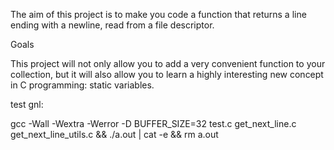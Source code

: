 The aim of this project is to make you code a function that returns a line ending with a newline,
read from a file descriptor.

Goals

This project will not only allow you to add a very convenient function to your collection,
but it will also allow you to learn a highly interesting new concept in C programming: static variables.

test gnl:

gcc -Wall -Wextra -Werror -D BUFFER_SIZE=32 test.c get_next_line.c get_next_line_utils.c && ./a.out | cat -e && rm a.out
